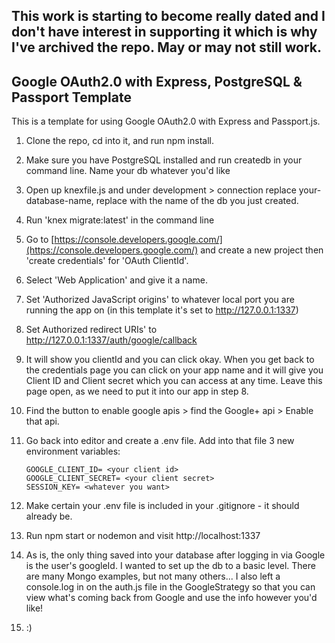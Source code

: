 ## This work is starting to become really dated and I don't have interest in supporting it which is why I've archived the repo. May or may not still work.

## Google OAuth2.0 with Express, PostgreSQL & Passport Template

This is a template for using Google OAuth2.0 with Express and Passport.js.

1. Clone the repo, cd into it, and run npm install.

2. Make sure you have PostgreSQL installed and run createdb <database name> in your command line. Name your db whatever you'd like

3. Open up knexfile.js and under development > connection replace your-database-name, replace with the name of the db you just created.

4. Run 'knex migrate:latest' in the command line

5. Go to [https://console.developers.google.com/](https://console.developers.google.com/) and create a new project then 'create credentials' for 'OAuth ClientId'.

6. Select 'Web Application' and give it a name.

7. Set 'Authorized JavaScript origins' to whatever local port you are running the app on (in this template it's set to http://127.0.0.1:1337)

8. Set Authorized redirect URIs' to http://127.0.0.1:1337/auth/google/callback

9. It will show you clientId and you can click okay. When you get back to the credentials page you can click on your app name and it will give you Client ID and Client secret which you can access at any time. Leave this page open, as we need to put it into our app in step 8.

10. Find the button to enable google apis > find the Google+ api > Enable that api.

11. Go back into editor and create a .env file. Add into that file 3 new environment variables:

        GOOGLE_CLIENT_ID= <your client id>
        GOOGLE_CLIENT_SECRET= <your client secret>
        SESSION_KEY= <whatever you want>

12. Make certain your .env file is included in your .gitignore - it should already be.

13. Run npm start or nodemon and visit http://localhost:1337

14. As is, the only thing saved into your database after logging in via Google is the user's googleId. I wanted to set up the db to a basic level. There are many Mongo examples, but not many others... I also left a console.log in on the auth.js file in the GoogleStrategy so that you can view what's coming back from Google and use the info however you'd like!

15. :)
